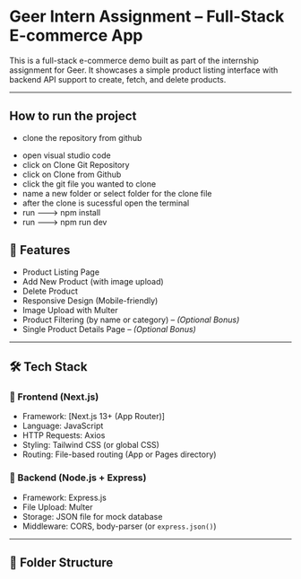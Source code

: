 # Geer Intern Assignment – Full-Stack E-commerce App

This is a full-stack e-commerce demo built as part of the internship assignment for Geer. It showcases a simple product listing interface with backend API support to create, fetch, and delete products.

---

## How to run the project

* clone the repository from github 
- open visual studio code 
- click on Clone Git Repository
- click on Clone from Github
- click the git file you wanted to clone
- name a new folder or select folder for the clone file
- after the clone is sucessful open the terminal
- run ---> npm install
- run ---> npm run dev

## 🚀 Features

- Product Listing Page
- Add New Product (with image upload)
- Delete Product
- Responsive Design (Mobile-friendly)
- Image Upload with Multer
- Product Filtering (by name or category) – *(Optional Bonus)*
- Single Product Details Page – *(Optional Bonus)*

---

## 🛠 Tech Stack

### 🔹 Frontend (Next.js)
- Framework: [Next.js 13+ (App Router)]
- Language: JavaScript
- HTTP Requests: Axios
- Styling: Tailwind CSS (or global CSS)
- Routing: File-based routing (App or Pages directory)

### 🔹 Backend (Node.js + Express)
- Framework: Express.js
- File Upload: Multer
- Storage: JSON file for mock database
- Middleware: CORS, body-parser (or `express.json()`)

---

## 📁 Folder Structure

